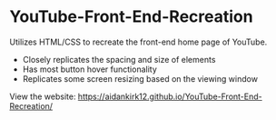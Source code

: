 # YouTube-Front-End-Recreation

Utilizes HTML/CSS to recreate the front-end home page of YouTube.

  - Closely replicates the spacing and size of elements
  - Has most button hover functionality
  - Replicates some screen resizing based on the viewing window

View the website: https://aidankirk12.github.io/YouTube-Front-End-Recreation/

